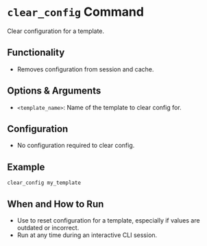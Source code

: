 # `clear_config` Command

Clear configuration for a template.

## Functionality
- Removes configuration from session and cache.

## Options & Arguments
- `<template_name>`: Name of the template to clear config for.

## Configuration
- No configuration required to clear config.

## Example
```
clear_config my_template
```

## When and How to Run
- Use to reset configuration for a template, especially if values are outdated or incorrect.
- Run at any time during an interactive CLI session.

